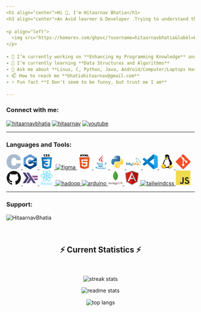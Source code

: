```yaml
---
<h1 align="center">Hi 👋, I'm Hitaarnav Bhatia</h1>
<h3 align="center">An Avid learner & Developer .Trying to understand the language of 0s and 1s & I love Programming</h3>

<p align="left"> 
  <img src="https://komarev.com/ghpvc/?username=hitaarnavbhatia&label=Profile%20views&color=0e75b6&style=flat" alt="hitaarnavbhatia" /> 
</p>

- 🔭 I’m currently working on **Enhancing my Programming Knowledge** and I am proficient in Frontend Development  
- 🌱 I’m currently learning **Data Structures and Algorithms**  
- 💬 Ask me about **Linux, C, Python, Java, Android/Computer/Laptops Hardware & other technology related stuff**  
- 📫 How to reach me **bhatiahitaarnav@gmail.com**  
- ⚡ Fun fact **I Don't seem to be funny, but trust me I am**  

---
```


<h3 align="left">Connect with me:</h3>
<p align="left">
<a href="https://linkedin.com/in/hitaarnavbhatia" target="blank"><img align="center" src="https://raw.githubusercontent.com/rahuldkjain/github-profile-readme-generator/master/src/images/icons/Social/linked-in-alt.svg" alt="hitaarnavbhatia" height="30" width="40" /></a>
<a href="https://instagram.com/hitaarnav" target="blank"><img align="center" src="https://raw.githubusercontent.com/rahuldkjain/github-profile-readme-generator/master/src/images/icons/Social/instagram.svg" alt="hitaarnav" height="30" width="40" /></a>
<a href="https://www.youtube.com/channel/UCQJobBgMFW05WoHluM2E5MQ" target="blank"><img align="center" src="https://raw.githubusercontent.com/rahuldkjain/github-profile-readme-generator/master/src/images/icons/Social/youtube.svg" alt="youtube" height="30" width="40" /></a>
</p>

---

<h3 align="left">Languages and Tools:</h3>
<p align="left"> 
  <a href="https://www.cprogramming.com/" target="_blank" rel="noreferrer">
    <img src="https://raw.githubusercontent.com/devicons/devicon/master/icons/c/c-original.svg" alt="c" width="40" height="40"/>
  </a> 
  <a href="https://www.w3schools.com/cpp/" target="_blank" rel="noreferrer">
    <img src="https://raw.githubusercontent.com/devicons/devicon/master/icons/cplusplus/cplusplus-original.svg" alt="cplusplus" width="40" height="40"/>
  </a> 
  <a href="https://www.w3schools.com/css/" target="_blank" rel="noreferrer">
    <img src="https://raw.githubusercontent.com/devicons/devicon/master/icons/css3/css3-original-wordmark.svg" alt="css3" width="40" height="40"/>
  </a> 
  <a href="https://www.figma.com/" target="_blank" rel="noreferrer">
    <img src="https://www.vectorlogo.zone/logos/figma/figma-icon.svg" alt="figma" width="40" height="40"/>
  </a> 
  <a href="https://www.w3.org/html/" target="_blank" rel="noreferrer">
    <img src="https://raw.githubusercontent.com/devicons/devicon/master/icons/html5/html5-original-wordmark.svg" alt="html5" width="40" height="40"/>
  </a> 
  <a href="https://www.java.com" target="_blank" rel="noreferrer">
    <img src="https://raw.githubusercontent.com/devicons/devicon/master/icons/java/java-original.svg" alt="java" width="40" height="40"/>
  </a> 
  <a href="https://www.python.org" target="_blank" rel="noreferrer">
    <img src="https://raw.githubusercontent.com/devicons/devicon/master/icons/python/python-original.svg" alt="python" width="40" height="40"/>
  </a>
  <a href="https://www.mysql.com/" target="_blank" rel="noreferrer">
    <img src="https://raw.githubusercontent.com/devicons/devicon/master/icons/mysql/mysql-original-wordmark.svg" alt="mysql" width="40" height="40"/>
  </a> 
  <a href="https://code.visualstudio.com/" target="_blank" rel="noreferrer">
    <img src="https://raw.githubusercontent.com/devicons/devicon/master/icons/vscode/vscode-original.svg" alt="vscode" width="40" height="40"/>
  </a> 
  <a href="https://www.linux.org/" target="_blank" rel="noreferrer">
    <img src="https://raw.githubusercontent.com/devicons/devicon/master/icons/linux/linux-original.svg" alt="linux" width="40" height="40"/>
  </a> 
  <a href="https://git-scm.com/" target="_blank" rel="noreferrer">
    <img src="https://raw.githubusercontent.com/devicons/devicon/master/icons/git/git-original.svg" alt="git" width="40" height="40"/>
  </a> 
  <a href="https://github.com/" target="_blank" rel="noreferrer">
    <img src="https://raw.githubusercontent.com/devicons/devicon/master/icons/github/github-original.svg" alt="github" width="40" height="40"/>
  </a> 
  <a href="https://www.haskell.org/" target="_blank" rel="noreferrer">
    <img src="https://raw.githubusercontent.com/devicons/devicon/master/icons/haskell/haskell-original.svg" alt="haskell" width="40" height="40"/>
  </a>
  <a href="https://react.dev/" target="_blank" rel="noreferrer">
    <img src="https://raw.githubusercontent.com/devicons/devicon/master/icons/react/react-original-wordmark.svg" alt="react" width="40" height="40"/>
  </a> 
  <a href="https://hadoop.apache.org/" target="_blank" rel="noreferrer">
    <img src="https://www.vectorlogo.zone/logos/apache_hadoop/apache_hadoop-icon.svg" alt="hadoop" width="40" height="40"/>
  </a> 
  <a href="https://www.arduino.cc/en/software" target="_blank" rel="noreferrer">
    <img src="https://cdn.worldvectorlogo.com/logos/arduino-1.svg" alt="arduino" width="40" height="40"/>
  </a> 
  <a href="https://www.mongodb.com/" target="_blank" rel="noreferrer">
    <img src="https://raw.githubusercontent.com/devicons/devicon/master/icons/mongodb/mongodb-original-wordmark.svg" alt="mongodb" width="40" height="40"/>
  </a> 
  <a href="https://angular.io/" target="_blank" rel="noreferrer">
    <img src="https://raw.githubusercontent.com/devicons/devicon/master/icons/angularjs/angularjs-original.svg" alt="angular" width="40" height="40"/>
  </a> 
  <a href="https://tailwindcss.com/" target="_blank" rel="noreferrer">
    <img src="https://www.vectorlogo.zone/logos/tailwindcss/tailwindcss-icon.svg" alt="tailwindcss" width="40" height="40"/>
  </a>
  <a href="https://developer.mozilla.org/en-US/docs/Web/JavaScript" target="_blank" rel="noreferrer">
    <img src="https://raw.githubusercontent.com/devicons/devicon/master/icons/javascript/javascript-original.svg" alt="javascript" width="40" height="40"/>
  </a> 
</p>


---

<h3 align="left">Support:</h3>
<p>
  <a href="https://www.buymeacoffee.com/HitaarnavBhatia"> 
    <img align="left" src="https://cdn.buymeacoffee.com/buttons/v2/default-yellow.png" height="50" width="210" alt="HitaarnavBhatia" />
  </a>
</p>  
<br><br>

<br/>
<h2 align="center">⚡ Current Statistics ⚡</h2>
<br>
<div align="center">

  <!-- Streak Stats -->
  <img 
       width="390" 
       src="https://streak-stats.demolab.com/?user=hitaarnavbhatia&count_private=true&theme=react&border_radius=10&v=2" 
       alt="streak stats" 
  />

  <!-- GitHub Stats Card -->
  <img 
       width="390" 
       src="https://github-readme-stats.vercel.app/api?username=hitaarnavbhatia&show_icons=true&theme=react&rank_icon=github&border_radius=10&cache_seconds=1800&v=2" 
       alt="readme stats" 
  />

  <!-- Top Languages -->
 <img 
  width="325" 
  align="center" 
  src="https://github-readme-stats.vercel.app/api/top-langs/?username=hitaarnavbhatia&langs_count=8&layout=compact&theme=react&border_radius=10&size_weight=0.5&count_weight=0.5&cache_seconds=1800&v=3" 
  alt="top langs" 
/>
</div>
